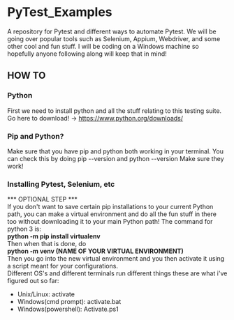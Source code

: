 # PyTest_Examples
A repository for Pytest and different ways to automate Pytest. 
We will be going over popular tools such as Selenium, Appium, Webdriver, and some other cool and fun stuff.
I will be coding on a Windows machine so hopefully anyone following along will keep that in mind!

## HOW TO

### Python
First we need to install python and all the stuff relating to this testing suite.
Go here to download! -> https://www.python.org/downloads/

### Pip and Python?
Make sure that you have pip and python both working in your terminal.
You can check this by doing pip --version and python --version Make sure they work!

### Installing Pytest, Selenium, etc
*** OPTIONAL STEP *** </br>
If you don't want to save certain pip installations to your current Python path, you can make a virtual environment and do all the fun stuff in there too without downloading it to your main Python path!
The command for python 3 is: </br>
<b>python -m pip install virtualenv</b> </br>
Then when that is done, do </br>
<b>python -m venv (NAME OF YOUR VIRTUAL ENVIRONMENT)</b> </br>
Then you go into the new virtual environment and you then activate it using a script meant for your configurations. </br>
Different OS's and different terminals run different things these are what i've figured out so far: </br>
* Unix/Linux: activate
* Windows(cmd prompt): activate.bat
* Windows(powershell): Activate.ps1

